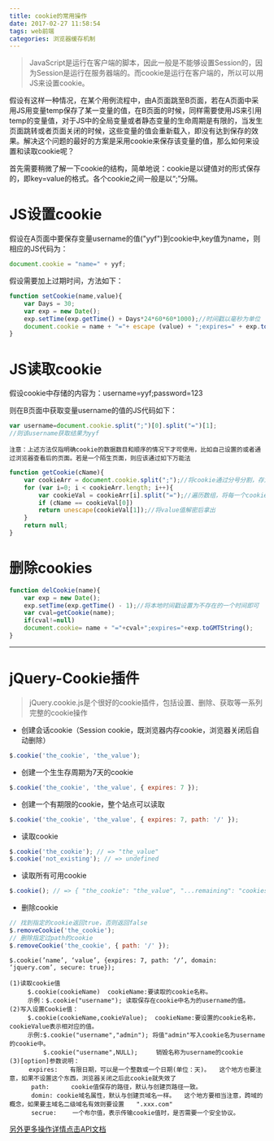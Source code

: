 ```yaml
---
title: cookie的常用操作  
date: 2017-02-27 11:58:54  
tags: web前端  
categories: 浏览器缓存机制   
---
```

> JavaScript是运行在客户端的脚本，因此一般是不能够设置Session的，因为Session是运行在服务器端的。而cookie是运行在客户端的，所以可以用JS来设置cookie。


假设有这样一种情况，在某个用例流程中，由A页面跳至B页面，若在A页面中采用JS用变量temp保存了某一变量的值，在B页面的时候，同样需要使用JS来引用temp的变量值，对于JS中的全局变量或者静态变量的生命周期是有限的，当发生页面跳转或者页面关闭的时候，这些变量的值会重新载入，即没有达到保存的效果。解决这个问题的最好的方案是采用cookie来保存该变量的值，那么如何来设置和读取cookie呢？

首先需要稍微了解一下cookie的结构，简单地说：cookie是以键值对的形式保存的，即key=value的格式。各个cookie之间一般是以“;”分隔。

# JS设置cookie

假设在A页面中要保存变量username的值("yyf")到cookie中,key值为name，则相应的JS代码为：

```javascript
document.cookie = "name=" + yyf;
```

假设需要加上过期时间，方法如下：
```javascript
function setCookie(name,value){
    var Days = 30;
    var exp = new Date();
    exp.setTime(exp.getTime() + Days*24*60*60*1000);//时间戳以毫秒为单位
    document.cookie = name + "="+ escape (value) + ";expires=" + exp.toGMTString();
}
```

# JS读取cookie<!--more-->

假设cookie中存储的内容为：username=yyf;password=123

则在B页面中获取变量username的值的JS代码如下：
```javascript
var username=document.cookie.split(";")[0].split("=")[1];
//则该username获取结果为yyf
```

    注意：上述方法仅指明确cookie的数据数目和顺序的情况下才可使用，比如自己设置的或者通过浏览器查看后的页面。若是一个陌生页面，则应该通过如下万能法
    
```javascript
function getCookie(cName){
    var cookieArr = document.cookie.split(";");//将cookie通过分号分割，存为一个名为cookieArr的数组
    for (var i=0; i < cookieArr.length; i++){
        var cookieVal = cookieArr[i].split("=");//遍历数组，将每一个cookie的key和value通过等于号分割，存为一个名为cookieVal的数组
        if (cName == cookieVal[0])
        return unescape(cookieVal[1]);//将value值解密后拿出
    }
    return null;
}
```

# 删除cookies

```javascript
function delCookie(name){
    var exp = new Date();
    exp.setTime(exp.getTime() - 1);//将本地时间戳设置为不存在的一个时间即可
    var cval=getCookie(name);
    if(cval!=null)
    document.cookie= name + "="+cval+";expires="+exp.toGMTString();
}
```
___

# jQuery-Cookie插件  

> jQuery.cookie.js是个很好的cookie插件，包括设置、删除、获取等一系列完整的cookie操作

- 创建会话cookie（Session cookie，既浏览器内存cookie，浏览器关闭后自动删除）

```javascript
$.cookie('the_cookie', 'the_value');
```

- 创建一个生生存周期为7天的cookie

```javascript
$.cookie('the_cookie', 'the_value', { expires: 7 });
```

- 创建一个有期限的cookie，整个站点可以读取

```javascript
$.cookie('the_cookie', 'the_value', { expires: 7, path: '/' });
```

- 读取cookie

```javascript
$.cookie('the_cookie'); // => "the_value"
$.cookie('not_existing'); // => undefined
```

- 读取所有可用cookie

```javascript
$.cookie(); // => { "the_cookie": "the_value", "...remaining": "cookies" }
```

- 删除cookie

```javascript
// 找到指定的cookie返回true，否则返回false
$.removeCookie('the_cookie');
// 删除指定过path的cookie
$.removeCookie('the_cookie', { path: '/' });
```

    $.cookie(’name’, ‘value’, {expires: 7, path: ‘/’, domain: ‘jquery.com’, secure: true});
    
    (1)读取cookie值
    　　　$.cookie(cookieName)  cookieName:要读取的cookie名称。
         示例：$.cookie("username"); 读取保存在cookie中名为的username的值。
    (2)写入设置Cookie值：
    　　　$.cookie(cookieName,cookieValue);  cookieName:要设置的cookie名称，cookieValue表示相对应的值。
    　　　示例:$.cookie("username","admin"); 将值"admin"写入cookie名为username的cookie中。
    　　　　　 $.cookie("username",NULL);　　　销毁名称为username的cookie
    (3)[option]参数说明：
    　　  expires:　　有限日期，可以是一个整数或一个日期(单位：天)。　　这个地方也要注意，如果不设置这个东西，浏览器关闭之后此cookie就失效了
    　　　 path:　　　 cookie值保存的路径，默认与创建页路径一致。
          domin: cookie域名属性，默认与创建页域名一样。　　这个地方要相当注意，跨域的概念，如果要主域名二级域名有效则要设置　　".xxx.com"
          secrue:　　 一个布尔值，表示传输cookie值时，是否需要一个安全协议。
    
[另外更多操作详情点击API文档](https://github.com/carhartl/jquery-cookie#readme)